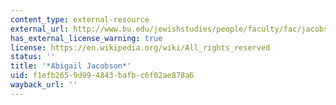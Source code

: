 ```yaml
---
content_type: external-resource
external_url: http://www.bu.edu/jewishstudies/people/faculty/fac/jacobson/
has_external_license_warning: true
license: https://en.wikipedia.org/wiki/All_rights_reserved
status: ''
title: '*Abigail Jacobson*'
uid: f1efb265-9d99-4843-bafb-c6f02ae878a6
wayback_url: ''
---
```

